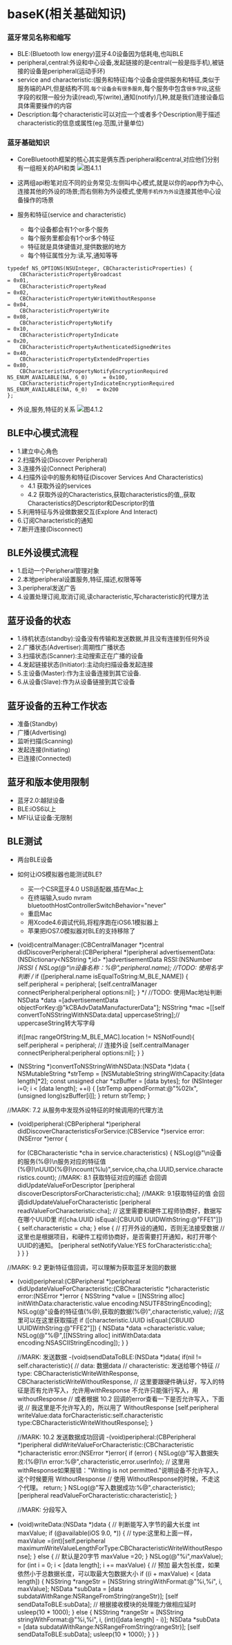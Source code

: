 # baseK(相关基础知识)

### 蓝牙常见名称和缩写


- BLE:(Bluetooth low energy)蓝牙4.0设备因为低耗电,也叫BLE
- peripheral,central:外设和中心设备,发起链接的是central(一般是指手机),被链接的设备是peripheral(运动手环)
- service and characteristic:(服务和特征)每个设备会提供服务和特征,类似于服务端的API,但是结构不同.`每个设备会有很多服务`,每个服务中包含`很多字段`,这些字段的权限一般分为读(read),写(write),通知(notify)几种,就是我们连接设备后具体需要操作的内容
- Description:每个characteristic可以对应一个或者多个Description用于描述characteristic的信息或属性(eg.范围,计量单位)

### 蓝牙基础知识

- CoreBluetooth框架的核心其实是俩东西:peripheral和central,对应他们分别有一组相关的API和类
![图4.1.1](./bleIma/ble_01.png)

- 这两组api粉笔对应不同的业务常见:左侧叫中心模式,就是以你的app作为中心,连接其他的外设的场景;而右侧称为外设模式,使用`手机作为外设`连接其他中心设备操作的场景

- 服务和特征(service and characteristic)
    * 每个设备都会有1个or多个服务
    * 每个服务里都会有1个or多个特征
    * 特征就是具体键值对,提供数据的地方
    * 每个特征属性分为:读,写,通知等等

```objc
typedef NS_OPTIONS(NSUInteger, CBCharacteristicProperties) {
	CBCharacteristicPropertyBroadcast												= 0x01,
	CBCharacteristicPropertyRead													= 0x02,
	CBCharacteristicPropertyWriteWithoutResponse									= 0x04,
	CBCharacteristicPropertyWrite													= 0x08,
	CBCharacteristicPropertyNotify													= 0x10,
	CBCharacteristicPropertyIndicate												= 0x20,
	CBCharacteristicPropertyAuthenticatedSignedWrites								= 0x40,
	CBCharacteristicPropertyExtendedProperties										= 0x80,
	CBCharacteristicPropertyNotifyEncryptionRequired NS_ENUM_AVAILABLE(NA, 6_0)		= 0x100,
	CBCharacteristicPropertyIndicateEncryptionRequired NS_ENUM_AVAILABLE(NA, 6_0)	= 0x200
};
```

- 外设,服务,特征的关系
 ![图4.1.2](./bleIma/ble_02.png)

## BLE中心模式流程
- 1.建立中心角色
- 2.扫描外设(Discover Peripheral)
- 3.连接外设(Connect Peripheral)
- 4.扫描外设中的服务和特征(Discover Services And Characteristics)
    * 4.1 获取外设的services
    * 4.2 获取外设的Characteristics,获取characteristics的值,,获取Characteristics的Descriptor和Descriptor的值
- 5.利用特征与外设做数据交互(Explore And Interact)
- 6.订阅Characteristic的通知
- 7.断开连接(Disconnect)

## BLE外设模式流程
- 1.启动一个Peripheral管理对象
- 2.本地peripheral设置服务,特征,描述,权限等等
- 3.peripheral发送广告
- 4.设置处理订阅,取消订阅,读characteristic,写characteristic的代理方法

## 蓝牙设备的状态
- 1.待机状态(standby):设备没有传输和发送数据,并且没有连接到任何外设
- 2.广播状态(Advertiser):周期性广播状态
- 3.扫描状态(Scanner):主动搜索正在广播的设备
- 4.发起链接状态(Initiator):主动向扫描设备发起连接
- 5.主设备(Master):作为主设备连接到其它设备.
- 6.从设备(Slave):作为从设备链接到其它设备

## 蓝牙设备的五种工作状态

- 准备(Standby)
- 广播(Advertising)
- 监听扫描(Scanning)
- 发起连接(Initiating)
- 已连接(Connected)

## 蓝牙和版本使用限制
- 蓝牙2.0:越狱设备
- BLE:iOS6以上
- MFI认证设备:无限制

## BLE测试
- 两台BLE设备
- 如何让iOS模拟器也能测试BLE?
    * 买一个CSR蓝牙4.0 USB适配器,插在Mac上
    * 在终端输入sudo nvram bluetoothHostControllerSwitchBehavior="never"
    * 重启Mac
    * 用Xcode4.6调试代码,将程序跑在iOS6.1模拟器上
    * 苹果把iOS7.0模拟器对BLE的支持移除了
    
    
 - (void)centralManager:(CBCentralManager *)central didDiscoverPeripheral:(CBPeripheral *)peripheral advertisementData:(NSDictionary<NSString *,id> *)advertisementData RSSI:(NSNumber *)RSSI {
    NSLog(@"\n设备名称：%@",peripheral.name);
    //TODO: 使用名字判断
    /*
    if ([peripheral.name isEqualToString:M_BLE_NAME]) {
        self.peripheral = peripheral;
        [self.centralManager connectPeripheral:peripheral options:nil];
    }
     */
    //TODO: 使用Mac地址判断
    NSData *data  =[advertisementData objectForKey:@"kCBAdvDataManufacturerData"];
    NSString *mac =[[self convertToNSStringWithNSData:data] uppercaseString];// uppercaseString转大写字母

    if([mac rangeOfString:M_BLE_MAC].location != NSNotFound){
        self.peripheral = peripheral;
        // 连接外设
        [self.centralManager connectPeripheral:peripheral options:nil];
    }
}
- (NSString *)convertToNSStringWithNSData:(NSData *)data {
    NSMutableString *strTemp = [NSMutableString stringWithCapacity:[data length]*2];
    const unsigned char *szBuffer = [data bytes];
    for (NSInteger i=0; i < [data length]; ++i) {
        [strTemp appendFormat:@"%02lx",(unsigned long)szBuffer[i]];
    }
    return strTemp;
}


//MARK: 7.2 从服务中发现外设特征的时候调用的代理方法
- (void)peripheral:(CBPeripheral *)peripheral didDiscoverCharacteristicsForService:(CBService *)service error:(NSError *)error {
    
    for (CBCharacteristic *cha in service.characteristics) {
        NSLog(@"\n设备的服务(%@)\n服务对应的特征值(%@)\nUUID(%@)\ncount(%lu)",service,cha,cha.UUID,service.characteristics.count);
        //MARK: 8.1 获取特征对应的描述 会回调didUpdateValueForDescriptor
        [peripheral discoverDescriptorsForCharacteristic:cha];
        //MAKR: 9.1获取特征的值 会回调didUpdateValueForCharacteristic
        [peripheral readValueForCharacteristic:cha];
        // 这里需要和硬件工程师协商好，数据写在哪个UUID里
        if([cha.UUID isEqual:[CBUUID UUIDWithString:@"FFE1"]]){
            self.characteristic = cha;
        } else {
            // 打开外设的通知，否则无法接受数据
            // 这里也是根据项目，和硬件工程师协商好，是否需要打开通知，和打开哪个UUID的通知。
            [peripheral setNotifyValue:YES forCharacteristic:cha];         
         }
    }
}

//MARK: 9.2 更新特征值回调，可以理解为获取蓝牙发回的数据
- (void)peripheral:(CBPeripheral *)peripheral didUpdateValueForCharacteristic:(CBCharacteristic *)characteristic error:(NSError *)error {
    NSString *value = [[NSString alloc] initWithData:characteristic.value encoding:NSUTF8StringEncoding];
    NSLog(@"设备的特征值(%@),获取的数据(%@)",characteristic,value);
    //这里可以在这里获取描述
    if ([characteristic.UUID isEqual:[CBUUID UUIDWithString:@"FFE2"]]) {
        NSData *data =characteristic.value;
        NSLog(@"%@",[[NSString alloc] initWithData:data encoding:NSASCIIStringEncoding]);
    }
}
   
   //MARK: 发送数据
-(void)sendDataToBLE:(NSData *)data{
    if(nil != self.characteristic){
        // data: 数据data
        // characteristic: 发送给哪个特征
        // type:     CBCharacteristicWriteWithResponse,  CBCharacteristicWriteWithoutResponse,
        // 这里要跟硬件确认好，写入的特征是否有允许写入，允许用withResponse 不允许只能强行写入，用withoutResponse
        // 或者根据 10.2 回调的error查看一下是否允许写入，下面说
        // 我这里是不允许写入的，所以用了 WithoutResponse
        [self.peripheral writeValue:data forCharacteristic:self.characteristic type:CBCharacteristicWriteWithoutResponse];
    }
    
    //MARK: 10.2 发送数据成功回调
-(void)peripheral:(CBPeripheral *)peripheral didWriteValueForCharacteristic:(CBCharacteristic *)characteristic error:(NSError *)error{
    if (error) {
        NSLog(@"写入数据失败:(%@)\n error:%@",characteristic,error.userInfo);
        // 这里用withResponse如果报错："Writing is not permitted."说明设备不允许写入，这个时候要用 WithoutResponse
        // 使用 WithoutResponse的时候，不走这个代理。
        return;
    }
    NSLog(@"写入数据成功:%@",characteristic);
    [peripheral readValueForCharacteristic:characteristic];
}
    
    //MARK: 分段写入
- (void)writeData:(NSData *)data
{
    // 判断能写入字节的最大长度
    int maxValue;
    if (@available(iOS 9.0, *)) {
        // type:这里和上面一样，
        maxValue =(int)[self.peripheral maximumWriteValueLengthForType:CBCharacteristicWriteWithoutResponse];
    } else {
        // 默认是20字节
        maxValue =20;
    }
    NSLog(@"%i",maxValue);
    for (int i = 0; i < [data length]; i += maxValue) {
        // 预加 最大包长度，如果依然小于总数据长度，可以取最大包数据大小
        if ((i + maxValue) < [data length]) {
            NSString *rangeStr = [NSString stringWithFormat:@"%i,%i", i, maxValue];
            NSData *subData = [data subdataWithRange:NSRangeFromString(rangeStr)];
            [self sendDataToBLE:subData];
            // 根据接收模块的处理能力做相应延时
            usleep(10 * 1000);
        }
        else {
            NSString *rangeStr = [NSString stringWithFormat:@"%i,%i", i, (int)([data length] - i)];
            NSData *subData = [data subdataWithRange:NSRangeFromString(rangeStr)];
            [self sendDataToBLE:subData];
            usleep(10 * 1000);
        }
    }
}



    
